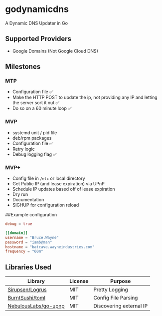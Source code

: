 # godynamicdns
A Dynamic DNS Updater in Go

## Supported Providers
- Google Domains (Not Google Cloud DNS)

## Milestones
### MTP
- Configuration file ✅
- Make the HTTP POST to update the ip, not providing any IP and letting the server sort it out ✅
- Do so on a 60 minute loop ✅

### MVP
- systemd unit / pid file
- deb/rpm packages
- Configuration file ✅
- Retry logic
- Debug logging flag ✅

### MVP+
- Config file in `/etc` or local directory
- Get Public IP (and lease expiration) via UPnP
- Schedule IP updates based off of lease expiration
- Dry run
- Documentation
- SIGHUP for configuration reload

##Example configuration

```toml
debug = true

[[domain]]
username = "Bruce.Wayne"
password = "iamb@man"
hostname = "batcave.wayneindustries.com"
frequency = "60m"
```


## Libraries Used
| Library | License | Purpose | 
| ------- | ------- | ------- | 
| [Sirupsen/Logrus](https://github.com/Sirupsen/logrus) | MIT | Pretty Logging | 
| [BurntSushi/toml](https://github.com/BurntSushi/toml) | MIT | Config File Parsing | 
| [NebulousLabs/go-upnp](https://gitlab.com/NebulousLabs/go-upnp) | MIT | Discovering external IP |

